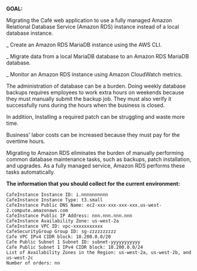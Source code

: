 **GOAL:**

Migrating the Café web application to use a fully managed Amazon Relational Database Service (Amazon RDS) instance instead of a local database instance.


_ Create an Amazon RDS MariaDB instance using the AWS CLI.

_ Migrate data from a local MariaDB database to an Amazon RDS MariaDB database.

_ Monitor an Amazon RDS instance using Amazon CloudWatch metrics.


The administration of database can be a burden. Doing weekly database backups requires employees to work extra hours on weekends because they must manually submit the backup job. They must also verify it successfully runs during the hours when the business is closed.

In addition, Installing a required patch can be struggling and waste more time.

Business' labor costs can be increased because they must pay for the overtime hours.

Migrating to Amazon RDS eliminates the burden of manually performing common database maintenance tasks, such as backups, patch installation, and upgrades. As a fully managed service, Amazon RDS performs these tasks automatically.




**The information that you should collect for the current environment:**

    CafeInstance Instance ID: i.nnnnnnnnnn
    CafeInstance Instance Type: t3.small
    CafeInstance Public DNS Name: ec2-xxx-xxx-xxx-xxx.us-west-2.compute.amazonaws.com
    CafeInstance Public IP Address: nnn.nnn.nnn.nnn
    CafeInstance Availability Zone: us-west-2a
    CafeInstance VPC ID: vpc-xxxxxxxxxxx
    CafeSecurityGroup Group ID: sg-zzzzzzzzzz
    Cafe VPC IPv4 CIDR block: 10.200.0.0/20
    Cafe Public Subnet 1 Subnet ID: subnet-yyyyyyyyyyy
    Cafe Public Subnet 1 IPv4 CIDR block: 10.200.0.0/24
    List of Availability Zones in the Region: us-west-2a, us-west-2b, and us-west-2c
    Number of orders: nn
    
 
